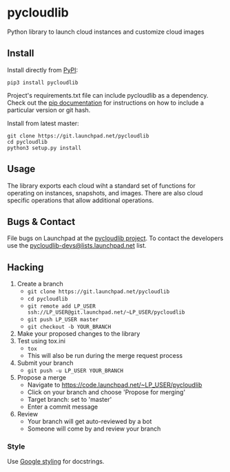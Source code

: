 # pycloudlib

Python library to launch cloud instances and customize cloud images

## Install

Install directly from [PyPI](https://pypi.org/project/pycloudlib/):

```shell
pip3 install pycloudlib
```

Project's requirements.txt file can include pycloudlib as a dependency. Check out the [pip documentation](https://pip.readthedocs.io/en/1.1/requirements.html) for instructions on how to include a particular version or git hash.

Install from latest master:

```shell
git clone https://git.launchpad.net/pycloudlib
cd pycloudlib
python3 setup.py install
```

## Usage

The library exports each cloud wiht a standard set of functions for operating on instances, snapshots, and images. There are also cloud specific operations that allow additional operations.

## Bugs & Contact

File bugs on Launchpad at the [pycloudlib project](https://bugs.launchpad.net/pycloudlib/+filebug). To contact the developers use the pycloudlib-devs@lists.launchpad.net list.

## Hacking

1. Create a branch
    - `git clone https://git.launchpad.net/pycloudlib`
    - `cd pycloudlib`
    - `git remote add LP_USER ssh://LP_USER@git.launchpad.net/~LP_USER/pycloudlib`
    - `git push LP_USER master`
    - `git checkout -b YOUR_BRANCH`
2. Make your proposed changes to the library
3. Test using tox.ini
    - `tox`
    - This will also be run during the merge request process
4. Submit your branch
    - `git push -u LP_USER YOUR_BRANCH`
5. Propose a merge
    - Navigate to https://code.launchpad.net/~LP_USER/pycloudlib
    - Click on your branch and choose 'Propose for merging'
    - Target branch: set to 'master'
    - Enter a commit message
6. Review
    - Your branch will get auto-reviewed by a bot
    - Someone will come by and review your branch

### Style

Use [Google styling](https://github.com/google/styleguide/blob/gh-pages/pyguide.md) for docstrings.
